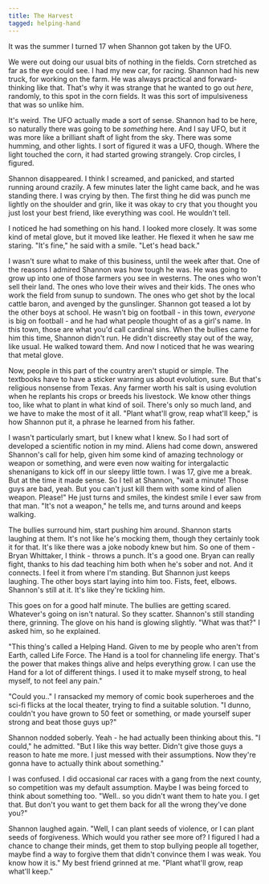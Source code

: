 ```yaml
---
title: The Harvest
tagged: helping-hand
---
```


It was the summer I turned 17 when Shannon got taken by the UFO.

We were out doing our usual bits of nothing in the fields.
Corn stretched as far as the eye could see.
I had my new car, for racing.
Shannon had his new truck, for working on the farm.
He was always practical and forward-thinking like that.
That's why it was strange that he wanted to go out *here*,
randomly, to this spot in the corn fields.
It was this sort of impulsiveness that was so unlike him.

It's weird.
The UFO actually made a sort of sense.
Shannon had to be here, so naturally there was going to be *something* here.
And I say UFO, but it was more like a brilliant shaft of light from the sky.
There was some humming, and other lights.
I sort of figured it was a UFO, though.
Where the light touched the corn, it had started growing strangely.
Crop circles, I figured.

Shannon disappeared.
I think I screamed, and panicked, and started running around crazily.
A few minutes later the light came back, and he was standing there.
I was crying by then.
The first thing he did was punch me lightly on the shoulder and grin,
like it was okay to cry that you thought you just lost your best friend,
like everything was cool.
He wouldn't tell.

I noticed he had something on his hand.
I looked more closely.
It was some kind of metal glove, but it moved like leather.
He flexed it when he saw me staring.
"It's fine," he said with a smile.
"Let's head back."

I wasn't sure what to make of this business, until the week after that.
One of the reasons I admired Shannon was how tough he was.
He was going to grow up into one of those farmers you see in westerns.
The ones who won't sell their land.
The ones who love their wives and their kids.
The ones who work the field from sunup to sundown.
The ones who get shot by the local cattle baron, and avenged by the gunslinger.
Shannon got teased a lot by the other boys at school.
He wasn't big on football - in this town, *everyone* is big on football -
and he had what people thought of as a girl's name.
In this town, those are what you'd call cardinal sins.
When the bullies came for him this time,
Shannon didn't run. He didn't discreetly stay out of the way, like usual.
He walked toward them.
And now I noticed that he was wearing that metal glove.

Now, people in this part of the country aren't stupid or simple.
The textbooks have to have a sticker warning us about evolution, sure.
But that's religious nonsense from Texas.
Any farmer worth his salt is using evolution when he replants his crops or breeds his livestock.
We know other things too, like what to plant in what kind of soil.
There's only so much land, and we have to make the most of it all.
"Plant what'll grow, reap what'll keep," is how Shannon put it, a phrase he learned from his father.

I wasn't particularly smart, but I knew what I knew.
So I had sort of developed a scientific notion in my mind.
Aliens had come down, answered Shannon's call for help,
given him some kind of amazing technology or weapon or something,
and were even now waiting for intergalactic shenanigans to kick off in our sleepy little town.
I was 17, give me a break.
But at the time it made sense.
So I tell at Shannon, "wait a minute! Those guys are bad, yeah.
But you can't just kill them with some kind of alien weapon. Please!"
He just turns and smiles, the kindest smile I ever saw from that man.
"It's not a weapon," he tells me, and turns around and keeps walking.

The bullies surround him, start pushing him around.
Shannon starts laughing at them.
It's not like he's mocking them, though they certainly took it for that.
It's like there was a joke nobody knew but him.
So one of them - Bryan Whittaker, I think - throws a punch.
It's a good one.
Bryan can really fight, thanks to his dad teaching him both when he's sober and not.
And it connects. I feel it from where I'm standing.
But Shannon just keeps laughing.
The other boys start laying into him too.
Fists, feet, elbows.
Shannon's still at it. It's like they're tickling him.

This goes on for a good half minute.
The bullies are getting scared.
Whatever's going on isn't natural.
So they scatter.
Shannon's still standing there, grinning.
The glove on his hand is glowing slightly.
"What was that?" I asked him, so he explained.

"This thing's called a Helping Hand.
Given to me by people who aren't from Earth, called Life Force.
The Hand is a tool for channeling life energy.
That's the power that makes things alive and helps everything grow.
I can use the Hand for a lot of different things.
I used it to make myself strong, to heal myself, to not feel any pain."

"Could you.." I ransacked my memory of comic book superheroes
and the sci-fi flicks at the local theater, trying to find a suitable solution.
"I dunno, couldn't you have grown to 50 feet or something,
or made yourself super strong and beat those guys up?"

Shannon nodded soberly. Yeah - he had actually been thinking about this.
"I could," he admitted. "But I like this way better.
Didn't give those guys a reason to hate me more.
I just messed with their assumptions.
Now they're gonna have to actually think about something."

I was confused.
I did occasional car races with a gang from the next county,
so competition was my default assumption.
Maybe I was being forced to think about something too.
"Well.. so you didn't want them to hate you. I get that.
But don't you want to get them back for all the wrong they've done you?"

Shannon laughed again.
"Well, I can plant seeds of violence, or I can plant seeds of forgiveness.
Which would you rather see more of?
I figured I had a chance to change their minds,
get them to stop bullying people all together,
maybe find a way to forgive them that didn't convince them I was weak.
You know how it is."
My best friend grinned at me. "Plant what'll grow, reap what'll keep."
